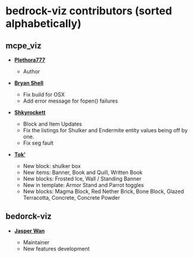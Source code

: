 # bedrock-viz contributors (sorted alphabetically)

## mcpe_viz

* **[Plethora777](https://github.com/Plethora777)**

  * Author

* **[Bryan Shell](https://github.com/shellbj)**

  * Fix build for OSX
  * Add error message for fopen() failures

* **[Shkyrockett](https://github.com/Shkyrockett)**

  * Block and Item Updates
  * Fix the listings for Shulker and Endermite entity values being off by one.
  * Fix seg fault

* **[Tok'](https://github.com/zetoken)**

  * New block: shulker box
  * New items: Banner, Book and Quill, Written Book
  * New blocks: Frosted Ice, Wall / Standing Banner
  * New in template: Armor Stand and Parrot toggles
  * New blocks: Magma Block, Red Nether Brick, Bone Block, Glazed Terracotta, Concrete, Concrete Powder

## bedorck-viz

* **[Jasper Wan](https://github.com/jasper-wan)**

  * Maintainer
  * New features development
